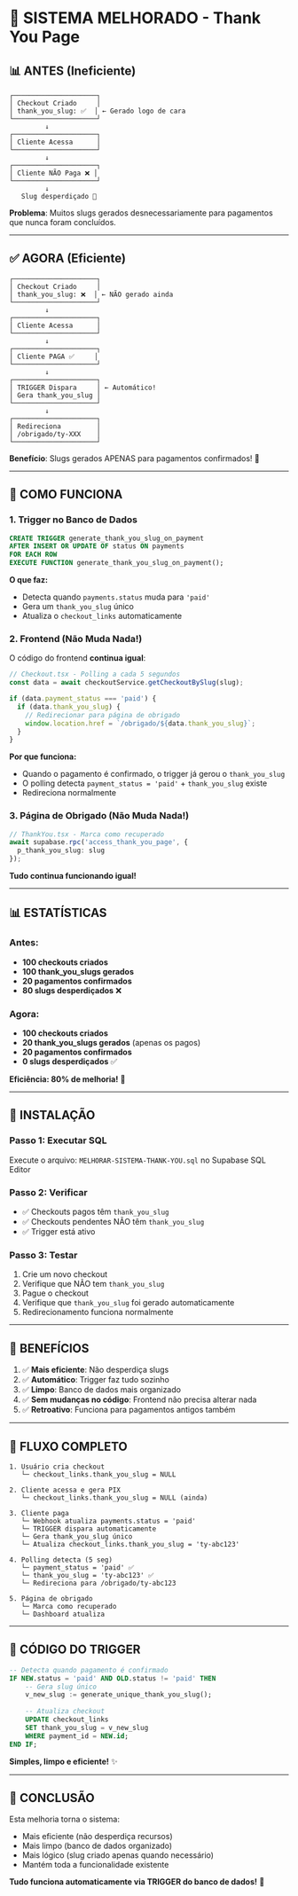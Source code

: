 # 🎯 SISTEMA MELHORADO - Thank You Page

## 📊 ANTES (Ineficiente)

```
┌─────────────────────┐
│ Checkout Criado     │
│ thank_you_slug: ✅  │ ← Gerado logo de cara
└─────────────────────┘
         ↓
┌─────────────────────┐
│ Cliente Acessa      │
└─────────────────────┘
         ↓
┌─────────────────────┐
│ Cliente NÃO Paga ❌ │
└─────────────────────┘
         ↓
   Slug desperdiçado 💸
```

**Problema**: Muitos slugs gerados desnecessariamente para pagamentos que nunca foram concluídos.

---

## ✅ AGORA (Eficiente)

```
┌─────────────────────┐
│ Checkout Criado     │
│ thank_you_slug: ❌  │ ← NÃO gerado ainda
└─────────────────────┘
         ↓
┌─────────────────────┐
│ Cliente Acessa      │
└─────────────────────┘
         ↓
┌─────────────────────┐
│ Cliente PAGA ✅     │
└─────────────────────┘
         ↓
┌─────────────────────┐
│ TRIGGER Dispara     │ ← Automático!
│ Gera thank_you_slug │
└─────────────────────┘
         ↓
┌─────────────────────┐
│ Redireciona         │
│ /obrigado/ty-XXX    │
└─────────────────────┘
```

**Benefício**: Slugs gerados APENAS para pagamentos confirmados! 🎉

---

## 🔧 COMO FUNCIONA

### **1. Trigger no Banco de Dados**

```sql
CREATE TRIGGER generate_thank_you_slug_on_payment
AFTER INSERT OR UPDATE OF status ON payments
FOR EACH ROW
EXECUTE FUNCTION generate_thank_you_slug_on_payment();
```

**O que faz:**
- Detecta quando `payments.status` muda para `'paid'`
- Gera um `thank_you_slug` único
- Atualiza o `checkout_links` automaticamente

### **2. Frontend (Não Muda Nada!)**

O código do frontend **continua igual**:

```typescript
// Checkout.tsx - Polling a cada 5 segundos
const data = await checkoutService.getCheckoutBySlug(slug);

if (data.payment_status === 'paid') {
  if (data.thank_you_slug) {
    // Redirecionar para página de obrigado
    window.location.href = `/obrigado/${data.thank_you_slug}`;
  }
}
```

**Por que funciona:**
- Quando o pagamento é confirmado, o trigger já gerou o `thank_you_slug`
- O polling detecta `payment_status = 'paid'` + `thank_you_slug` existe
- Redireciona normalmente

### **3. Página de Obrigado (Não Muda Nada!)**

```typescript
// ThankYou.tsx - Marca como recuperado
await supabase.rpc('access_thank_you_page', { 
  p_thank_you_slug: slug 
});
```

**Tudo continua funcionando igual!**

---

## 📊 ESTATÍSTICAS

### Antes:
- **100 checkouts criados**
- **100 thank_you_slugs gerados**
- **20 pagamentos confirmados**
- **80 slugs desperdiçados** ❌

### Agora:
- **100 checkouts criados**
- **20 thank_you_slugs gerados** (apenas os pagos)
- **20 pagamentos confirmados**
- **0 slugs desperdiçados** ✅

**Eficiência: 80% de melhoria!** 🎉

---

## 🚀 INSTALAÇÃO

### Passo 1: Executar SQL
Execute o arquivo: `MELHORAR-SISTEMA-THANK-YOU.sql` no Supabase SQL Editor

### Passo 2: Verificar
- ✅ Checkouts pagos têm `thank_you_slug`
- ✅ Checkouts pendentes NÃO têm `thank_you_slug`
- ✅ Trigger está ativo

### Passo 3: Testar
1. Crie um novo checkout
2. Verifique que NÃO tem `thank_you_slug`
3. Pague o checkout
4. Verifique que `thank_you_slug` foi gerado automaticamente
5. Redirecionamento funciona normalmente

---

## 🎯 BENEFÍCIOS

1. ✅ **Mais eficiente**: Não desperdiça slugs
2. ✅ **Automático**: Trigger faz tudo sozinho
3. ✅ **Limpo**: Banco de dados mais organizado
4. ✅ **Sem mudanças no código**: Frontend não precisa alterar nada
5. ✅ **Retroativo**: Funciona para pagamentos antigos também

---

## 🔄 FLUXO COMPLETO

```
1. Usuário cria checkout
   └─ checkout_links.thank_you_slug = NULL

2. Cliente acessa e gera PIX
   └─ checkout_links.thank_you_slug = NULL (ainda)

3. Cliente paga
   └─ Webhook atualiza payments.status = 'paid'
   └─ TRIGGER dispara automaticamente
   └─ Gera thank_you_slug único
   └─ Atualiza checkout_links.thank_you_slug = 'ty-abc123'

4. Polling detecta (5 seg)
   └─ payment_status = 'paid' ✅
   └─ thank_you_slug = 'ty-abc123' ✅
   └─ Redireciona para /obrigado/ty-abc123

5. Página de obrigado
   └─ Marca como recuperado
   └─ Dashboard atualiza
```

---

## 📝 CÓDIGO DO TRIGGER

```sql
-- Detecta quando pagamento é confirmado
IF NEW.status = 'paid' AND OLD.status != 'paid' THEN
    -- Gera slug único
    v_new_slug := generate_unique_thank_you_slug();
    
    -- Atualiza checkout
    UPDATE checkout_links
    SET thank_you_slug = v_new_slug
    WHERE payment_id = NEW.id;
END IF;
```

**Simples, limpo e eficiente!** ✨

---

## 🎉 CONCLUSÃO

Esta melhoria torna o sistema:
- Mais eficiente (não desperdiça recursos)
- Mais limpo (banco de dados organizado)
- Mais lógico (slug criado apenas quando necessário)
- Mantém toda a funcionalidade existente

**Tudo funciona automaticamente via TRIGGER do banco de dados!** 🚀

